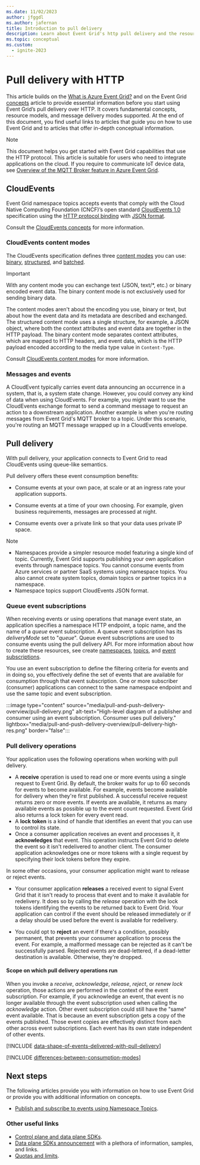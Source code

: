 ```yaml
---
ms.date: 11/02/2023
author: jfggdl
ms.author: jafernan
title: Introduction to pull delivery
description: Learn about Event Grid's http pull delivery and the resources that support them.
ms.topic: conceptual
ms.custom:
  - ignite-2023
---
```


# Pull delivery with HTTP

This article builds on the [What is Azure Event Grid?](overview.md) and on the Event Grid [concepts](concepts-event-grid-namespaces.md) article to provide essential information before you start using Event Grid’s pull delivery over HTTP. It covers fundamental concepts, resource models, and message delivery modes supported. At the end of this document, you find useful links to articles that guide you on how to use Event Grid and to articles that offer in-depth conceptual information.

>[!NOTE]
> This document helps you get started with Event Grid capabilities that use the HTTP protocol. This article is suitable for users who need to integrate applications on the cloud. If you require to communicate IoT device data, see [Overview of the MQTT Broker feature in Azure Event Grid](mqtt-overview.md).

## CloudEvents

Event Grid namespace topics accepts events that comply with the Cloud Native Computing Foundation (CNCF)’s open standard [CloudEvents 1.0](https://github.com/cloudevents/spec) specification using the [HTTP protocol binding](https://github.com/cloudevents/spec/blob/v1.0.2/cloudevents/bindings/http-protocol-binding.md) with [JSON format](https://github.com/cloudevents/spec/blob/v1.0.2/cloudevents/formats/json-format.md). 

Consult the [CloudEvents concepts](concepts-event-grid-namespaces.md#cloudevents) for more information.

### CloudEvents content modes

The CloudEvents specification defines three [content modes](https://github.com/cloudevents/spec/blob/v1.0.2/cloudevents/bindings/http-protocol-binding.md#13-content-modes) you can use: [binary](https://github.com/cloudevents/spec/blob/v1.0.2/cloudevents/bindings/http-protocol-binding.md#31-binary-content-mode), [structured](https://github.com/cloudevents/spec/blob/v1.0.2/cloudevents/bindings/http-protocol-binding.md#32-structured-content-mode), and [batched](https://github.com/cloudevents/spec/blob/v1.0.2/cloudevents/bindings/http-protocol-binding.md#33-batched-content-mode).

>[!IMPORTANT]
> With any content mode you can exchange text (JSON, text/*, etc.) or binary encoded event data. The binary content mode is not exclusively used for sending binary data.

The content modes aren't about the encoding you use, binary or text, but about how the event data and its metadata are described and exchanged. The structured content mode uses a single structure, for example, a JSON object, where both the context attributes and event data are together in the HTTP payload. The binary content mode separates context attributes, which are mapped to HTTP headers, and event data, which is the HTTP payload encoded according to the media type value in ```Content-Type```.

Consult [CloudEvents content modes](concepts-event-grid-namespaces.md#cloudevents-content-modes) for more information.

### Messages and events

A CloudEvent typically carries event data announcing an occurrence in a system, that is, a system state change. However, you could convey any kind of data when using CloudEvents. For example, you might want to use the CloudEvents exchange format to send a command message to request an action to a downstream application. Another example is when you're routing messages from Event Grid's MQTT broker to a topic. Under this scenario, you're routing an MQTT message wrapped up in a CloudEvents envelope.

## Pull delivery

With pull delivery, your application connects to Event Grid to read CloudEvents using queue-like semantics.

Pull delivery offers these event consumption benefits:

* Consume events at your own pace, at scale or at an ingress rate your application supports.

* Consume events at a time of your own choosing. For example, given business requirements, messages are processed at night.

* Consume events over a private link so that your data uses private IP space.

>[!Note]
>
>* Namespaces provide a simpler resource model featuring a single kind of topic. Currently, Event Grid supports publishing your own application events through namespace topics. You cannot consume events from Azure services or partner SaaS systems using namespace topics. You also cannot create system topics, domain topics or partner topics in a namespace.
>* Namespace topics support CloudEvents JSON format.

### Queue event subscriptions

When receiving events or using operations that manage event state, an application specifies a namespace HTTP endpoint, a topic name, and the name of a *queue* event subscription. A queue event subscription has its *deliveryMode* set to "*queue*". Queue event subscriptions are used to consume events using the pull delivery API.  For more information about how to create these resources, see create [namespaces](create-view-manage-namespaces.md), [topics](create-view-manage-namespace-topics.md), and [event subscriptions](create-view-manage-event-subscriptions.md).

You use an event subscription to define the filtering criteria for events and in doing so, you effectively define the set of events that are available for consumption through that event subscription. One or more subscriber (consumer) applications can connect to the same namespace endpoint and use the same topic and event subscription.

:::image type="content" source="media/pull-and-push-delivery-overview/pull-delivery.png" alt-text="High-level diagram of a publisher and consumer using an event subscription. Consumer uses pull delivery." lightbox="media/pull-and-push-delivery-overview/pull-delivery-high-res.png" border="false":::

### Pull delivery operations

Your application uses the following operations when working with pull delivery.

* A **receive** operation is used to read one or more events using a single request to Event Grid. By default, the broker waits for up to 60 seconds for events to become available. For example, events become available for delivery when they're first published. A successful receive request returns zero or more events. If events are available, it returns as many available events as possible up to the event count requested. Event Grid also returns a lock token for every event read.
* A **lock token** is a kind of handle that identifies an event that you can use to control its state.
* Once a consumer application receives an event and processes it, it  **acknowledges** that event. This operation instructs Event Grid to delete the event so it isn't redelivered to another client. The consumer application acknowledges one or more tokens with a single request by specifying their lock tokens before they expire.

In some other occasions, your consumer application might want to release or reject events.

* Your consumer application **releases** a received event to signal Event Grid that it isn't ready to process that event and to make it available for redelivery. It does so by calling the *release* operation with the lock tokens identifying the events to be returned back to Event Grid. Your application can control if the event should be released immediately or if a delay should be used before the event is available for redelivery.

* You could opt to **reject** an event if there's a condition, possibly permanent, that prevents your consumer application to process the event. For example, a malformed message can be rejected as it can't be successfully parsed. Rejected events are dead-lettered, if a dead-letter destination is available. Otherwise, they're dropped.

#### Scope on which pull delivery operations run

When you invoke a *receive*, *acknowledge*, *release*, *reject*, or *renew lock* operation, those actions are performed in the context of the event subscription. For example, if you acknowledge an event, that event is no longer available through the event subscription used when calling the *acknowledge* action. Other event subscription could still have the "same" event available. That is because an event subscription gets a copy of the events published. Those event copies are effectively distinct from each other across event subscriptions. Each event has its own state independent of other events.

[!INCLUDE [data-shape-of-events-delivered-with-pull-delivery](./includes/data-shape-when-delivering-with-pull-delivery.md)]

[!INCLUDE [differences-between-consumption-modes](./includes/differences-between-consumption-modes.md)]

## Next steps

The following articles provide you with information on how to use Event Grid or provide you with additional information on concepts.

* [Publish and subscribe to events using Namespace Topics](publish-events-using-namespace-topics.md).

### Other useful links

* [Control plane and data plane SDKs](sdk-overview.md).
* [Data plane SDKs announcement](https://devblogs.microsoft.com/azure-sdk/event-grid-ga/) with a plethora of information, samples, and links.
* [Quotas and limits](quotas-limits.md).
